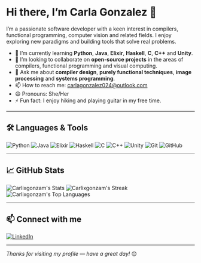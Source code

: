 # Hi there, I’m Carla Gonzalez 👋

I’m a passionate software developer with a keen interest in compilers, functional programming, computer vision and related fields. I enjoy exploring new paradigms and building tools that solve real problems.

- 🌱 I’m currently learning **Python**, **Java**, **Elixir**, **Haskell**, **C**, **C++** and **Unity**.
- 👯 I’m looking to collaborate on **open-source projects** in the areas of compilers, functional programming and visual computing.
- 💬 Ask me about **compiler design**, **purely functional techniques**, **image processing** and **systems programming**.
- 📫 How to reach me: [carlagonzalez024@outlook.com](mailto:carlagonzalez024@outlook.com)
- 😄 Pronouns: She/Her
- ⚡ Fun fact: I enjoy hiking and playing guitar in my free time.

---

## 🛠️ Languages & Tools

![Python](https://img.shields.io/badge/-Python-333333?style=flat&logo=python)
![Java](https://img.shields.io/badge/-Java-333333?style=flat&logo=java)
![Elixir](https://img.shields.io/badge/-Elixir-333333?style=flat&logo=elixir)
![Haskell](https://img.shields.io/badge/-Haskell-333333?style=flat&logo=haskell)
![C](https://img.shields.io/badge/-C-333333?style=flat&logo=c)
![C++](https://img.shields.io/badge/-C++-333333?style=flat&logo=c%2B%2B)
![Unity](https://img.shields.io/badge/-Unity-333333?style=flat&logo=unity)
![Git](https://img.shields.io/badge/-Git-333333?style=flat&logo=git)
![GitHub](https://img.shields.io/badge/-GitHub-333333?style=flat&logo=github)

---

## 📈 GitHub Stats

![Carlixgonzam's Stats](https://github-readme-stats.vercel.app/api?username=Carlixgonzam&theme=dracula&show_icons=true&hide_border=false&count_private=true)
![Carlixgonzam's Streak](https://github-readme-streak-stats.herokuapp.com/?user=Carlixgonzam&theme=dracula&hide_border=false)
![Carlixgonzam's Top Languages](https://github-readme-stats.vercel.app/api/top-langs/?username=Carlixgonzam&theme=dracula&show_icons=true&hide_border=false&layout=compact)

---

## 📫 Connect with me

[![LinkedIn](https://img.shields.io/badge/-LinkedIn-0A66C2?style=for-the-badge&logo=linkedin&logoColor=white)](https://www.linkedin.com/in/carla-fernanda-gonz%C3%A1lez-mina-060aa1302/)

---

*Thanks for visiting my profile — have a great day!* 😊
